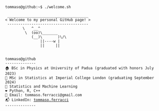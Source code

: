 ```console
tommaso@github:~$ ./welcome.sh
```

```
 _____________________________________
< Welcome to my personal GitHub page! >
 ------------------------------------- 
        \   ^__^
         \  (oo)\_______
            (__)\       )\/\
                ||----w |
                ||     ||
```

<pre>
 <code>
tommaso@github
--------------
🏠 BSc in Physics at University of Padua (graduated with honors July 2023)
🌆 MSc in Statistics at Imperial College London (graduating September 2024)
🔎 Statistics and Machine Learning
❤️ Python, R, C++ 
📧 Email: tommaso.ferracci@gmail.com
📬 LinkedIn: <a href="https://www.linkedin.com/in/tommaso-ferracci">tommaso.ferracci</a>
--------------
 </code>
</pre>